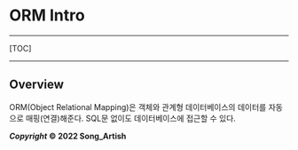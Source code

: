 

# ORM Intro

---


[TOC]

---



## Overview

ORM(Object Relational Mapping)은 객체와 관계형 데이터베이스의 데이터를 자동으로 매핑(연결)해준다. SQL문 없이도 데이터베이스에 접근할 수 있다.



***Copyright* © 2022 Song_Artish**